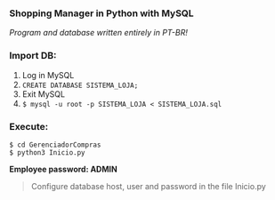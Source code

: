 ### Shopping Manager in Python with MySQL

*Program and database written entirely in PT-BR!*

### Import DB:

1. Log in MySQL
2. ```CREATE DATABASE SISTEMA_LOJA;```
3. Exit MySQL
4. ```$ mysql -u root -p SISTEMA_LOJA < SISTEMA_LOJA.sql```

### Execute:
  
```
$ cd GerenciadorCompras
$ python3 Inicio.py
```
	
**Employee password: ADMIN**

> Configure database host, user and password in the file Inicio.py
